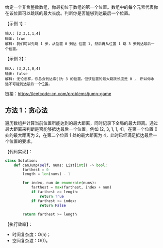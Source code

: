 给定一个非负整数数组，你最初位于数组的第一个位置。数组中的每个元素代表你在该位置可以跳跃的最大长度。判断你是否能够到达最后一个位置。

【示例 1】：
```
输入: [2,3,1,1,4]
输出: true
解释: 我们可以先跳 1 步，从位置 0 到达 位置 1, 然后再从位置 1 跳 3 步到达最后一个位置。
```

【示例 2】：
```
输入: [3,2,1,0,4]
输出: false
解释: 无论怎样，你总会到达索引为 3 的位置。但该位置的最大跳跃长度是 0 ， 所以你永远不可能到达最后一个位置。
```

链接：https://leetcode-cn.com/problems/jump-game

## 方法 1：贪心法
遍历数组并计算当前位置所能达到的最大距离，同时记录下全局的最大距离。通过最大距离来判断是否能够抵达最后一个位置。例如 [2, 3, 1, 1, 4]，在第一个位置 0 处的最大距离为 2，在第二个位置 1 处的最大距离为 4，此时已经满足抵达最后一个位置的要求。

【代码实现】：
```python
class Solution:
    def canJump(self, nums: List[int]) -> bool:
        farthest = 0
        length = len(nums) - 1

        for index, num in enumerate(nums):
            farthest = max(farthest, index + num)
            if farthest >= length:
                return True
            if farthest <= index:
                return False
        
        return farthest >= length
```

【执行效率】：
- 时间复杂度：O(n)；
- 空间复杂渡：O(1)。
